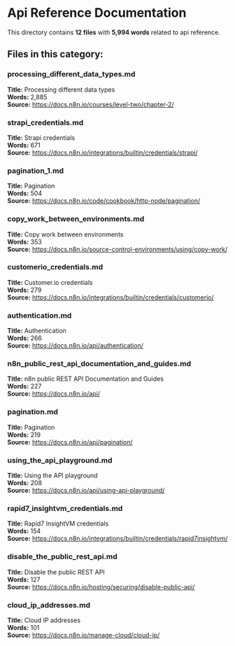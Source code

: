# Api Reference Documentation

This directory contains **12 files** with **5,994 words** related to api reference.

## Files in this category:

### processing_different_data_types.md
**Title:** Processing different data types  
**Words:** 2,885  
**Source:** https://docs.n8n.io/courses/level-two/chapter-2/  

### strapi_credentials.md
**Title:** Strapi credentials  
**Words:** 671  
**Source:** https://docs.n8n.io/integrations/builtin/credentials/strapi/  

### pagination_1.md
**Title:** Pagination  
**Words:** 504  
**Source:** https://docs.n8n.io/code/cookbook/http-node/pagination/  

### copy_work_between_environments.md
**Title:** Copy work between environments  
**Words:** 353  
**Source:** https://docs.n8n.io/source-control-environments/using/copy-work/  

### customerio_credentials.md
**Title:** Customer.io credentials  
**Words:** 279  
**Source:** https://docs.n8n.io/integrations/builtin/credentials/customerio/  

### authentication.md
**Title:** Authentication  
**Words:** 266  
**Source:** https://docs.n8n.io/api/authentication/  

### n8n_public_rest_api_documentation_and_guides.md
**Title:** n8n public REST API Documentation and Guides  
**Words:** 227  
**Source:** https://docs.n8n.io/api/  

### pagination.md
**Title:** Pagination  
**Words:** 219  
**Source:** https://docs.n8n.io/api/pagination/  

### using_the_api_playground.md
**Title:** Using the API playground  
**Words:** 208  
**Source:** https://docs.n8n.io/api/using-api-playground/  

### rapid7_insightvm_credentials.md
**Title:** Rapid7 InsightVM credentials  
**Words:** 154  
**Source:** https://docs.n8n.io/integrations/builtin/credentials/rapid7insightvm/  

### disable_the_public_rest_api.md
**Title:** Disable the public REST API  
**Words:** 127  
**Source:** https://docs.n8n.io/hosting/securing/disable-public-api/  

### cloud_ip_addresses.md
**Title:** Cloud IP addresses  
**Words:** 101  
**Source:** https://docs.n8n.io/manage-cloud/cloud-ip/  

